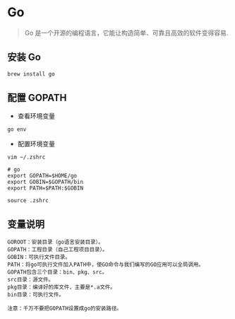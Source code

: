 # Go

> Go 是一个开源的编程语言，它能让构造简单、可靠且高效的软件变得容易.

## 安装 Go

```bash
brew install go
```

## 配置 GOPATH

* 查看环境变量

```bash
go env
```

* 配置环境变量

`vim ~/.zshrc`

```vim
# go
export GOPATH=$HOME/go
export GOBIN=$GOPATH/bin
export PATH=$PATH:$GOBIN
```

`source .zshrc`

## 变量说明

```
GOROOT：安装目录（go语言安装目录）。
GOPATH：工程目录（自己工程项目目录）。
GOBIN：可执行文件目录。
PATH：将go可执行文件加入PATH中，使GO命令与我们编写的GO应用可以全局调用。
GOPATH包含三个目录：bin、pkg、src。
src目录：源文件。
pkg目录：编译好的库文件，主要是*.a文件。
bin目录：可执行文件。

注意：千万不要把GOPATH设置成go的安装路径。
```